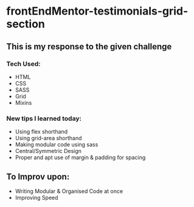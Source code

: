 # frontEndMentor-testimonials-grid-section


## This is my response to the given challenge

### Tech Used:
- HTML
- CSS
- SASS
- Grid
- Mixins

### New tips I learned today:
- Using flex shorthand
- Using grid-area shorthand
- Making modular code using sass
- Central/Symmetric Design
- Proper and apt use of margin & padding for spacing

## To Improv upon:
- Writing Modular & Organised Code at once 
- Improving Speed
